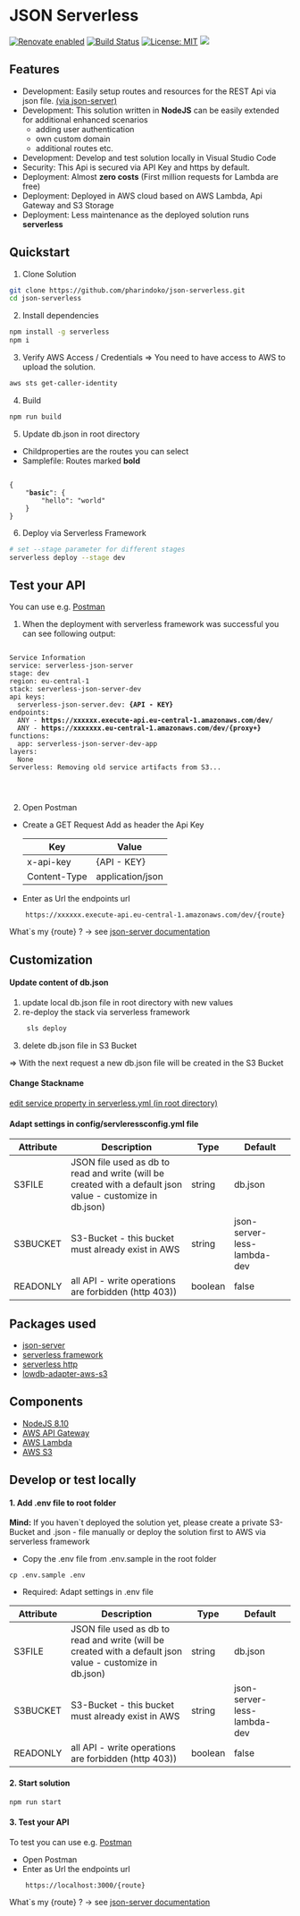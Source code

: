 # JSON Serverless
[![Renovate enabled](https://img.shields.io/badge/renovate-enabled-brightgreen.svg)](https://renovatebot.com/)
[![Build Status](https://travis-ci.org/pharindoko/json-server-less-lambda.svg?branch=master)](https://travis-ci.org/pharindoko/json-server-less-lambda)
[![License: MIT](https://img.shields.io/badge/License-MIT-yellow.svg)](https://opensource.org/licenses/MIT)
<a href="https://codeclimate.com/github/pharindoko/json-server-less-lambda/maintainability"><img src="https://api.codeclimate.com/v1/badges/12f2aa333ec4e24b1ac9/maintainability" /></a>


## Features
- Development: Easily setup routes and resources for the REST Api via json file. [(via json-server)](https://github.com/typicode/json-server)
- Development: This solution written in **NodeJS** can be easily extended for additional enhanced scenarios
    * adding user authentication
    * own custom domain
    * additional routes etc.
- Development: Develop and test solution locally in Visual Studio Code
- Security: This Api is secured via API Key and https by default.
- Deployment: Almost **zero costs** (First million requests for Lambda are free)
- Deployment: Deployed in AWS cloud based on AWS Lambda, Api Gateway and S3 Storage
- Deployment: Less maintenance as the deployed solution runs **serverless**

## Quickstart
1. Clone Solution
```bash
git clone https://github.com/pharindoko/json-serverless.git 
cd json-serverless
```

2. Install dependencies
```bash
npm install -g serverless
npm i
```

3. Verify AWS Access / Credentials
=> You need to have access to AWS to upload the solution.
```bash
aws sts get-caller-identity
```

4. Build
```bash
npm run build
```

5. Update db.json in root directory

- Childproperties are the routes you can select
- Samplefile: Routes marked <b>bold</b>

<pre><code>
{
    "<b>basic</b>": {
        "hello": "world"
    }
}
</code></pre>

6. Deploy via Serverless Framework
```bash
# set --stage parameter for different stages
serverless deploy --stage dev
```


## Test your API
You can use e.g. [Postman](https://www.getpostman.com/)


1. When the deployment with serverless framework was successful you can see following output:
<pre>
<code>
Service Information
service: serverless-json-server
stage: dev
region: eu-central-1
stack: serverless-json-server-dev
api keys:
  serverless-json-server.dev: <b>{API - KEY}</b>
endpoints:
  ANY - <b>https://xxxxxx.execute-api.eu-central-1.amazonaws.com/dev/</b>
  ANY - <b>https://xxxxxxx.eu-central-1.amazonaws.com/dev/{proxy+}</b>
functions:
  app: serverless-json-server-dev-app
layers:
  None
Serverless: Removing old service artifacts from S3...
</pre>
</code>

2. Open Postman
* Create a GET Request 
   Add as header the Api Key

   |Key|           Value|
   |---|---|
   |x-api-key | {API - KEY}|
   |Content-Type | application/json|

 * Enter as Url the endpoints url 

```
    https://xxxxxx.execute-api.eu-central-1.amazonaws.com/dev/{route}
```
What`s my {route} ? -> see [json-server documentation](https://github.com/typicode/json-server)



## Customization

#### Update content of db.json
1. update local db.json file in root directory with new values
2. re-deploy the stack via serverless framework
   ```bash
    sls deploy
   ```
3. delete db.json file in S3 Bucket

=> With the next request a new db.json file will be created in the S3 Bucket

#### Change Stackname
[edit service property in serverless.yml (in root directory)](https://github.com/pharindoko/json-server-less-lambda/blob/66756961d960c44cf317ca307b097f595799a890/serverless.yml#L8)


#### Adapt settings in config/servleressconfig.yml file

| Attribute  | Description  | Type | Default |
|---|---|---|---|
| S3FILE  |  JSON file used as db to read and write (will be created with a default json value - customize in db.json)   | string |db.json |
| S3BUCKET  | S3-Bucket - this bucket must already exist in AWS  | string | json-server-less-lambda-dev |
| READONLY  | all API - write operations are forbidden (http 403))  | boolean | false |



## Packages used
* [json-server](https://github.com/typicode/json-server)
* [serverless framework](https://serverless.com/)
* [serverless http](https://github.com/dougmoscrop/serverless-http)
* [lowdb-adapter-aws-s3](https://github.com/nicekiwi/lowdb-adapter-aws-s3)


## Components
* [NodeJS 8.10](https://nodejs.org/en/about/) 
* [AWS API Gateway](https://aws.amazon.com/api-gateway/)
* [AWS Lambda](https://aws.amazon.com/lambda/features/)
* [AWS S3](https://aws.amazon.com/s3/)


## Develop or test locally

#### 1. Add .env file to root folder

**Mind:** If you haven`t deployed the solution yet, please create a private S3-Bucket and .json - file manually or deploy the solution first to AWS via serverless framework

* Copy the .env file from .env.sample in the root folder
```
cp .env.sample .env
```

* Required: Adapt settings in .env file

| Attribute  | Description  | Type | Default |
|---|---|---|---|
| S3FILE  |  JSON file used as db to read and write (will be created with a default json value - customize in db.json)   | string |db.json |
| S3BUCKET  | S3-Bucket - this bucket must already exist in AWS  | string | json-server-less-lambda-dev |
| READONLY  | all API - write operations are forbidden (http 403))  | boolean | false |

#### 2. Start solution

```bash
npm run start
```
#### 3. Test your API

To test you can use e.g. [Postman](https://www.getpostman.com/)


* Open Postman
* Enter as Url the endpoints url 

```
    https://localhost:3000/{route}
```


What`s my {route} ? -> see [json-server documentation](https://github.com/typicode/json-server)
